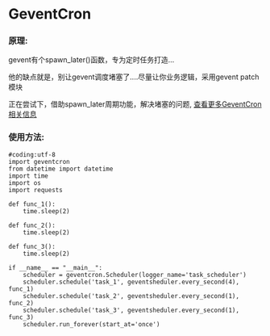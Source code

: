 # GeventCron

### 原理:
gevent有个spawn_later()函数，专为定时任务打造...  

他的缺点就是，别让gevent调度堵塞了....尽量让你业务逻辑，采用gevent patch模块

正在尝试下，借助spawn_later周期功能，解决堵塞的问题, [查看更多GeventCron相关信息](http://xiaorui.cc)

### 使用方法:

```
#coding:utf-8
import geventcron 
from datetime import datetime
import time
import os
import requests

def func_1():
    time.sleep(2)

def func_2():
    time.sleep(2)

def func_3():
    time.sleep(2)

if __name__ == "__main__":
    scheduler = geventcron.Scheduler(logger_name='task_scheduler')
    scheduler.schedule('task_1', geventsheduler.every_second(4), func_1)
    scheduler.schedule('task_2', geventsheduler.every_second(1), func_2)
    scheduler.schedule('task_3', geventsheduler.every_second(1), func_3)
    scheduler.run_forever(start_at='once')
```
